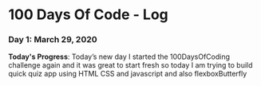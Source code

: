 # 100 Days Of Code - Log

### Day 1: March 29, 2020


**Today's Progress**: Today’s new day I started the 100DaysOfCoding challenge again and it was great to start fresh so today I am trying to build quick quiz app using HTML CSS and javascript and also flexboxButterfly















